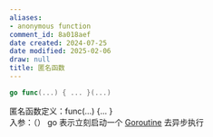 ```yaml
---
aliases:
- anonymous function
comment_id: 8a018aef
date created: 2024-07-25
date modified: 2025-02-06
draw: null
title: 匿名函数
---
```

```go
go func(...) { ... }(...)
```

 匿名函数定义：func(...) {... }  
 入参：（）
 go 表示立刻启动一个 [Goroutine](Goroutine.md) 去异步执行
